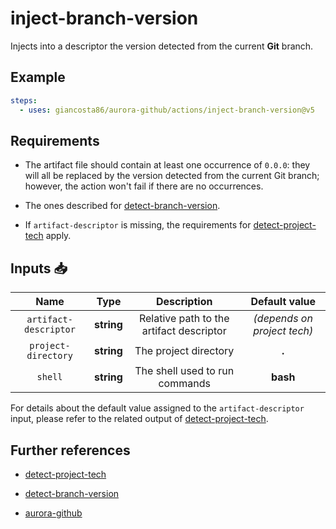 # inject-branch-version

Injects into a descriptor the version detected from the current **Git** branch.

## Example

```yaml
steps:
  - uses: giancosta86/aurora-github/actions/inject-branch-version@v5
```

## Requirements

- The artifact file should contain at least one occurrence of `0.0.0`: they will all be replaced by the version detected from the current Git branch; however, the action won't fail if there are no occurrences.

- The ones described for [detect-branch-version](../detect-branch-version/README.md).

- If `artifact-descriptor` is missing, the requirements for [detect-project-tech](../detect-project-tech/README.md) apply.

## Inputs 📥

|         Name          |    Type    |               Description                |        Default value        |
| :-------------------: | :--------: | :--------------------------------------: | :-------------------------: |
| `artifact-descriptor` | **string** | Relative path to the artifact descriptor | _(depends on project tech)_ |
|  `project-directory`  | **string** |          The project directory           |            **.**            |
|        `shell`        | **string** |      The shell used to run commands      |          **bash**           |

For details about the default value assigned to the `artifact-descriptor` input, please refer to the related output of [detect-project-tech](../detect-project-tech/README.md).

## Further references

- [detect-project-tech](../detect-project-tech/README.md)

- [detect-branch-version](../detect-branch-version/README.md)

- [aurora-github](../../README.md)

